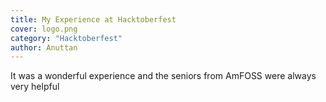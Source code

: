 ```yaml
---
title: My Experience at Hacktoberfest
cover: logo.png
category: "Hacktoberfest"
author: Anuttan
---
```


It was a wonderful experience and the seniors from AmFOSS were always very helpful
